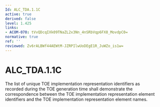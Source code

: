 ```yaml
---
Id: ALC_TDA.1.1C
active: true
derived: false
level: 1.425
links:
- ACOM-070: tVvQDcqIXk09TNaZL2x3Nn_4nSRbVqp6FX8_MovdpC0=
normative: true
ref: ''
reviewed: Zv6rALBWf44AEWtM-JZRPIlwUoDEgE1R_JuWZo_is1w=
---
```


# ALC_TDA.1.1C

The list of unique TOE implementation representation identifiers as recorded during the TOE generation time shall demonstrate the correspondence between the TOE implementation representation element identifiers and the TOE implementation representation element names.
